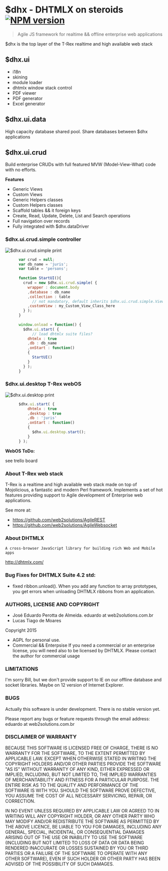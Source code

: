 # $dhx - DHTMLX on steroids [![NPM version](https://badge.fury.io/js/dhx.png)](http://badge.fury.io/js/dhx) 

> Agile JS framework for realtime && offline enterprise web applications

$dhx is the top layer of the T-Rex realtime and high available web stack

## $dhx.ui

 - i18n
 - skining
 - module loader
 - dhtmlx window stack control
 - PDF viewer
 - PDF generator
 - Excel generator


## $dhx.ui.data

  High capacity database shared pool. Share databases between $dhx applications


## $dhx.ui.crud

  Build enterprise CRUDs with full featured MVW (Model-View-What) code with no efforts.

**Features**

 - Generic Views
 - Custom Views
 - Generic Helpers classes
 - Custom Helpers classes
 - Scaffold tables && it foreign keys
 - Create, Read, Update, Delete, List and Search operations
 - Full navigation over records
 - Fully integrated with $dhx.dataDriver

### $dhx.ui.crud.simple controller 

![$dhx.ui.crud.simple print](http://cdn.dhtmlx.com.br/dhx/docs/dhx.ui.crud.simple.png)

```javascript
      var crud = null;
      var db_name = 'juris';
      var table = 'persons';
      
      function StartUI(){
        crud = new $dhx.ui.crud.simple( {
          wrapper : document.body
          ,database : db_name
          ,collection : table
            // not mandatory, default inherits $dhx.ui.crud.simple.View
          ,customView : my_Custom_View_Class_here 
        } );  
      }
      
      window.onload = function() {
        $dhx.ui.start( {
            // load dhtmlx suite files?
          dhtmlx : true
          ,db : db_name
          ,onStart : function()
          {
            StartUI()
          } 
        } );
      }
```



### $dhx.ui.desktop T-Rex webOS 

![$dhx.ui.desktop print](http://cdn.dhtmlx.com.br/dhx/docs/dhx.ui.desktop.png)

```javascript
      $dhx.ui.start( {
          dhtmlx : true
          ,desktop : true
          ,db : 'juris'
          ,onStart : function()
          {
            $dhx.ui.desktop.start();
          } 
      } );
```

**WebOS ToDo:**

 see trello board



### About T-Rex web stack

  T-Rex is a realtime and high available web stack made on top of Mojolicious, a fantastic and modern Perl framework.
  Implements a set of hot features providing support to Agile development of Enterprise web applications.

  See more at:

  - https://github.com/web2solutions/AgileREST
  - https://github.com/web2solutions/AgileWebsocket


### About DHTMLX

    A cross-browser JavaScript library for building rich Web and Mobile apps

http://dhtmlx.com/


### Bug Fixes for DHTMLX Suite 4.2 std:

  - fixed ribbon.unload(). When you add any function to array prototypes, you get errors when unloading DHTMLX ribbons from an application.
  


### AUTHORS, LICENSE AND COPYRIGHT

 - José Eduardo Perotta de Almeida. eduardo at web2solutions.com.br
 - Lucas Tiago de Moares

  Copyright 2015 

- AGPL for personal use.
- Commercial && Enterpsise 
 If you need a commercial or an enterprise license, you will need also to be licensed by DHTMLX. Please contact the author for commercial usage


### LIMITATIONS

  I'm sorry Bill, but we don't provide support to IE on our offline database and socket libraries. Maybe on 12 version of Internet Explorer.


### BUGS

Actually this software is under development. There is no stable version yet.

Please report any bugs or feature requests through the email address: eduardo at web2solutions.com.br

### DISCLAIMER OF WARRANTY

BECAUSE THIS SOFTWARE IS LICENSED FREE OF CHARGE, THERE IS NO WARRANTY FOR THE SOFTWARE, TO THE EXTENT PERMITTED BY APPLICABLE LAW. EXCEPT WHEN OTHERWISE STATED IN WRITING THE COPYRIGHT HOLDERS AND/OR OTHER PARTIES PROVIDE THE SOFTWARE "AS IS" WITHOUT WARRANTY OF ANY KIND, EITHER EXPRESSED OR IMPLIED, INCLUDING, BUT NOT LIMITED TO, THE IMPLIED WARRANTIES OF MERCHANTABILITY AND FITNESS FOR A PARTICULAR PURPOSE. THE ENTIRE RISK AS TO THE QUALITY AND PERFORMANCE OF THE SOFTWARE IS WITH YOU. SHOULD THE SOFTWARE PROVE DEFECTIVE, YOU ASSUME THE COST OF ALL NECESSARY SERVICING, REPAIR, OR CORRECTION.

IN NO EVENT UNLESS REQUIRED BY APPLICABLE LAW OR AGREED TO IN WRITING WILL ANY COPYRIGHT HOLDER, OR ANY OTHER PARTY WHO MAY MODIFY AND/OR REDISTRIBUTE THE SOFTWARE AS PERMITTED BY THE ABOVE LICENCE, BE LIABLE TO YOU FOR DAMAGES, INCLUDING ANY GENERAL, SPECIAL, INCIDENTAL, OR CONSEQUENTIAL DAMAGES ARISING OUT OF THE USE OR INABILITY TO USE THE SOFTWARE (INCLUDING BUT NOT LIMITED TO LOSS OF DATA OR DATA BEING RENDERED INACCURATE OR LOSSES SUSTAINED BY YOU OR THIRD PARTIES OR A FAILURE OF THE SOFTWARE TO OPERATE WITH ANY OTHER SOFTWARE), EVEN IF SUCH HOLDER OR OTHER PARTY HAS BEEN ADVISED OF THE POSSIBILITY OF SUCH DAMAGES.
